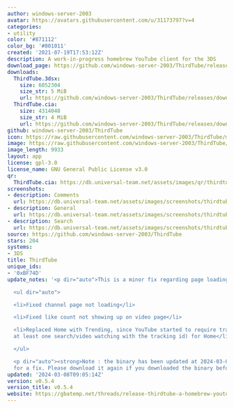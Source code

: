 ```yaml
---
author: windows-server-2003
avatar: https://avatars.githubusercontent.com/u/31173797?v=4
categories:
- utility
color: '#871112'
color_bg: '#801011'
created: '2021-07-19T17:53:12Z'
description: A work-in-progress homebrew YouTube client for the 3DS
download_page: https://github.com/windows-server-2003/ThirdTube/releases
downloads:
  ThirdTube.3dsx:
    size: 6052304
    size_str: 5 MiB
    url: https://github.com/windows-server-2003/ThirdTube/releases/download/v0.5.4/ThirdTube.3dsx
  ThirdTube.cia:
    size: 4314048
    size_str: 4 MiB
    url: https://github.com/windows-server-2003/ThirdTube/releases/download/v0.5.4/ThirdTube.cia
github: windows-server-2003/ThirdTube
icon: https://raw.githubusercontent.com/windows-server-2003/ThirdTube/main/resource/icon.png
image: https://raw.githubusercontent.com/windows-server-2003/ThirdTube/main/resource/banner.png
image_length: 9933
layout: app
license: gpl-3.0
license_name: GNU General Public License v3.0
qr:
  ThirdTube.cia: https://db.universal-team.net/assets/images/qr/thirdtube-cia.png
screenshots:
- description: Comments
  url: https://db.universal-team.net/assets/images/screenshots/thirdtube/comments.png
- description: General
  url: https://db.universal-team.net/assets/images/screenshots/thirdtube/general.png
- description: Search
  url: https://db.universal-team.net/assets/images/screenshots/thirdtube/search.png
source: https://github.com/windows-server-2003/ThirdTube
stars: 204
systems:
- 3DS
title: ThirdTube
unique_ids:
- '0xBF74D'
update_notes: '<p dir="auto">This is a minor fix regarding page loading issues.</p>

  <ul dir="auto">

  <li>Fixed channel page not loading</li>

  <li>Fixed like count not showing up on video page</li>

  <li>Replaced Home with Trending, since YouTube started to require tracking data(and
  at least one search/video watching with the tracking id) for Home</li>

  </ul>

  <p dir="auto"><strong>Note : the binary has been updated at 2024-03-08 9:16 UTC
  for a fix. Please download it again if you downloaded the binary before this</strong></p>'
updated: '2024-03-08T09:05:14Z'
version: v0.5.4
version_title: v0.5.4
website: https://gbatemp.net/threads/release-thirdtube-a-homebrew-youtube-client-for-the-new-3ds.591696/
---
```

